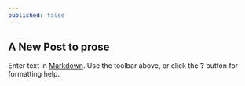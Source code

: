 ```yaml
---
published: false
---
```

## A New Post to prose

Enter text in [Markdown](http://daringfireball.net/projects/markdown/). Use the toolbar above, or click the **?** button for formatting help.
